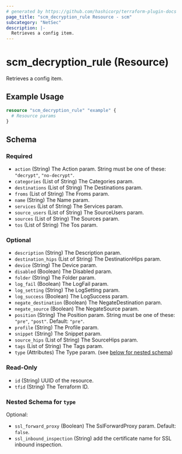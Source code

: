 ```yaml
---
# generated by https://github.com/hashicorp/terraform-plugin-docs
page_title: "scm_decryption_rule Resource - scm"
subcategory: "NetSec"
description: |-
  Retrieves a config item.
---
```


# scm_decryption_rule (Resource)

Retrieves a config item.

## Example Usage

```terraform
resource "scm_decryption_rule" "example" {
  # Resource params
}
```

<!-- schema generated by tfplugindocs -->
## Schema

### Required

- `action` (String) The Action param. String must be one of these: `"decrypt"`, `"no-decrypt"`.
- `categories` (List of String) The Categories param.
- `destinations` (List of String) The Destinations param.
- `froms` (List of String) The Froms param.
- `name` (String) The Name param.
- `services` (List of String) The Services param.
- `source_users` (List of String) The SourceUsers param.
- `sources` (List of String) The Sources param.
- `tos` (List of String) The Tos param.

### Optional

- `description` (String) The Description param.
- `destination_hips` (List of String) The DestinationHips param.
- `device` (String) The Device param.
- `disabled` (Boolean) The Disabled param.
- `folder` (String) The Folder param.
- `log_fail` (Boolean) The LogFail param.
- `log_setting` (String) The LogSetting param.
- `log_success` (Boolean) The LogSuccess param.
- `negate_destination` (Boolean) The NegateDestination param.
- `negate_source` (Boolean) The NegateSource param.
- `position` (String) The Position param. String must be one of these: `"pre"`, `"post"`. Default: `"pre"`.
- `profile` (String) The Profile param.
- `snippet` (String) The Snippet param.
- `source_hips` (List of String) The SourceHips param.
- `tags` (List of String) The Tags param.
- `type` (Attributes) The Type param. (see [below for nested schema](#nestedatt--type))

### Read-Only

- `id` (String) UUID of the resource.
- `tfid` (String) The Terraform ID.

<a id="nestedatt--type"></a>
### Nested Schema for `type`

Optional:

- `ssl_forward_proxy` (Boolean) The SslForwardProxy param. Default: `false`.
- `ssl_inbound_inspection` (String) add the certificate name for SSL inbound inspection.
